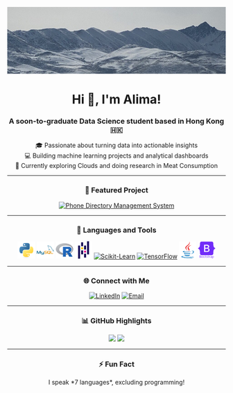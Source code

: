 <p align="center">
  <img src="./HeaderPic.jpeg" alt="Header" width="600" />
</p>



<h1 align="center">Hi 👋, I'm Alima!</h1>
<h3 align="center">A soon-to-graduate Data Science student based in Hong Kong 🇭🇰</h3>

<p align="center">
  🎓 Passionate about turning data into actionable insights<br>
  💻 Building machine learning projects and analytical dashboards<br>
  🌱 Currently exploring Clouds and doing research in Meat Consumption
</p>

<hr>

<h3 align="center">📂 Featured Project</h3>
<p align="center">
  <a href="https://github.com/alimanbg/Phone-Directory-Management-System" target="_blank">
    <img src="https://github-readme-stats.vercel.app/api/pin/?username=alimanbg&repo=Phone-Directory-Management-System&theme=dracula" alt="Phone Directory Management System" />
  </a>
</p>

<hr>

<h3 align="center">🧰 Languages and Tools</h3>
<p align="center">
  <a href="https://www.python.org"><img src="https://raw.githubusercontent.com/devicons/devicon/master/icons/python/python-original.svg" alt="Python" width="40" height="40" /></a>
  <a href="https://www.mysql.com/"><img src="https://raw.githubusercontent.com/devicons/devicon/master/icons/mysql/mysql-original-wordmark.svg" alt="MySQL" width="40" height="40" /></a>
  <a href="https://www.r-project.org/"><img src="https://raw.githubusercontent.com/devicons/devicon/master/icons/r/r-original.svg" alt="R" width="40" height="40" /></a>
  <a href="https://pandas.pydata.org/"><img src="https://raw.githubusercontent.com/devicons/devicon/master/icons/pandas/pandas-original.svg" alt="Pandas" width="40" height="40" /></a>
  <a href="https://scikit-learn.org/"><img src="https://upload.wikimedia.org/wikipedia/commons/0/05/Scikit_learn_logo_small.svg" alt="Scikit-Learn" width="40" height="40" /></a>
  <a href="https://www.tensorflow.org/"><img src="https://www.vectorlogo.zone/logos/tensorflow/tensorflow-icon.svg" alt="TensorFlow" width="40" height="40" /></a>
  <a href="https://www.java.com"><img src="https://raw.githubusercontent.com/devicons/devicon/master/icons/java/java-original.svg" alt="Java" width="40" height="40" /></a>
  <a href="https://getbootstrap.com"><img src="https://raw.githubusercontent.com/devicons/devicon/master/icons/bootstrap/bootstrap-plain-wordmark.svg" alt="Bootstrap" width="40" height="40" /></a>
</p>


<hr>

<h3 align="center">🌐 Connect with Me</h3>
<p align="center">
  <a href="https://linkedin.com/in/alimanurbegimbaeva"><img src="https://raw.githubusercontent.com/rahuldkjain/github-profile-readme-generator/master/src/images/icons/Social/linked-in-alt.svg" alt="LinkedIn" height="30" width="40" /></a>
  <a href="mailto:alimanurb@gmail.com"><img src="https://cdn-icons-png.flaticon.com/512/732/732200.png" alt="Email" height="30" width="40" /></a>
</p>

<hr>

<h3 align="center">📊 GitHub Highlights</h3>
<p align="center">
  <img src="https://github-readme-stats.vercel.app/api?username=alimanbg&show_icons=true&theme=dracula&hide_border=true" />
  <img src="https://github-readme-streak-stats.herokuapp.com/?user=alimanbg&theme=dracula&hide_border=true" />
</p>

<hr>

<h3 align="center">⚡ Fun Fact</h3>
<p align="center">
  I speak *7 languages*, excluding programming!
</p>
